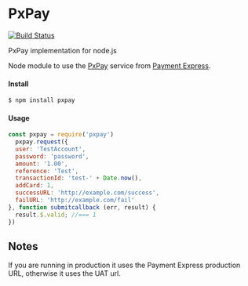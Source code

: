 # PxPay

[![Build Status](https://travis-ci.org/Kevnz/pxpay.png?branch=master)](https://travis-ci.org/Kevnz/pxpay)

PxPay implementation for node.js

Node module to use the [PxPay](http://paymentexpress.co.nz/developer-e-commerce-paymentexpress-hosted-pxpay) service from [Payment Express](http://paymentexpress.co.nz/).

#### Install
```bash
$ npm install pxpay
```

#### Usage

```javascript
const pxpay = require('pxpay')
  pxpay.request({
  user: 'TestAccount',
  password: 'password',
  amount: '1.00',
  reference: 'Test',
  transactionId: 'test-' + Date.now(),
  addCard: 1,
  successURL: 'http://example.com/success',
  failURL: 'http://example.com/fail'
}, function submitcallback (err, result) {
  result.$.valid; //=== 1
})
```

## Notes

If you are running in production it uses the Payment Express production URL, otherwise it uses the UAT url.
